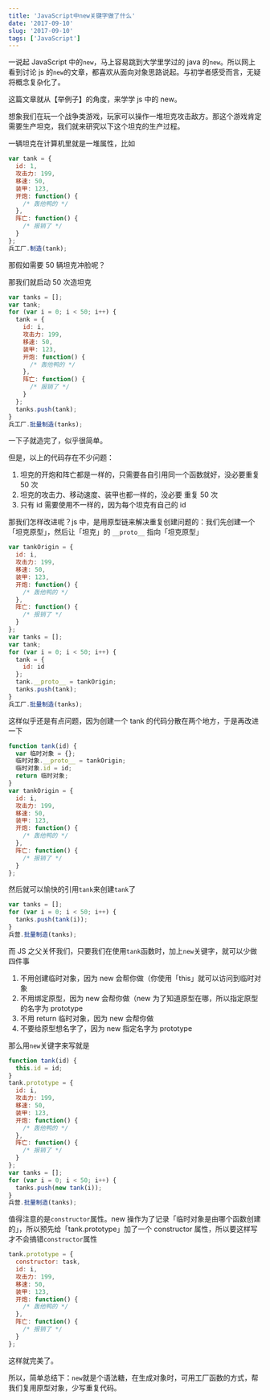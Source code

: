 ```yaml
---
title: 'JavaScript中new关键字做了什么'
date: '2017-09-10' 
slug: '2017-09-10'
tags: ['JavaScript']
---
```


一说起 JavaScript 中的`new`，马上容易跳到大学里学过的 java 的`new`。所以网上看到讨论 js 的`new`的文章，都喜欢从面向对象思路说起。与初学者感受而言，无疑将概念复杂化了。

这篇文章就从【举例子】的角度，来学学 js 中的 new。

想象我们在玩一个战争类游戏，玩家可以操作一堆坦克攻击敌方。那这个游戏肯定需要生产坦克，我们就来研究以下这个坦克的生产过程。

一辆坦克在计算机里就是一堆属性，比如

```js
var tank = {
  id: 1,
  攻击力: 199,
  移速: 50,
  装甲: 123,
  开炮: function() {
    /* 轰他鸭的 */
  },
  阵亡: function() {
    /* 报销了 */
  }
};
兵工厂.制造(tank);
```

那假如需要 50 辆坦克冲脸呢？

那我们就启动 50 次造坦克

```js
var tanks = [];
var tank;
for (var i = 0; i < 50; i++) {
  tank = {
    id: i,
    攻击力: 199,
    移速: 50,
    装甲: 123,
    开炮: function() {
      /* 轰他鸭的 */
    },
    阵亡: function() {
      /* 报销了 */
    }
  };
  tanks.push(tank);
}
兵工厂.批量制造(tanks);
```

一下子就造完了，似乎很简单。

但是，以上的代码存在不少问题：

1. 坦克的开炮和阵亡都是一样的，只需要各自引用同一个函数就好，没必要重复 50 次
2. 坦克的攻击力、移动速度、装甲也都一样的，没必要 重复 50 次
3. 只有 id 需要使用不一样的，因为每个坦克有自己的 id

那我们怎样改进呢？js 中，是用原型链来解决重复创建问题的：我们先创建一个「坦克原型」，然后让「坦克」的 `__proto__` 指向「坦克原型」

```js
var tankOrigin = {
  id: i,
  攻击力: 199,
  移速: 50,
  装甲: 123,
  开炮: function() {
    /* 轰他鸭的 */
  },
  阵亡: function() {
    /* 报销了 */
  }
};
var tanks = [];
var tank;
for (var i = 0; i < 50; i++) {
  tank = {
    id: id
  };
  tank.__proto__ = tankOrigin;
  tanks.push(tank);
}
兵工厂.批量制造(tanks);
```

这样似乎还是有点问题，因为创建一个 tank 的代码分散在两个地方，于是再改进一下

```js
function tank(id) {
  var 临时对象 = {};
  临时对象.__proto__ = tankOrigin;
  临时对象.id = id;
  return 临时对象;
}
var tankOrigin = {
  id: i,
  攻击力: 199,
  移速: 50,
  装甲: 123,
  开炮: function() {
    /* 轰他鸭的 */
  },
  阵亡: function() {
    /* 报销了 */
  }
};
```

然后就可以愉快的引用`tank`来创建`tank`了

```js
var tanks = [];
for (var i = 0; i < 50; i++) {
  tanks.push(tank(i));
}
兵营.批量制造(tanks);
```

而 JS 之父关怀我们，只要我们在使用`tank`函数时，加上`new`关键字，就可以少做四件事

1. 不用创建临时对象，因为 new 会帮你做（你使用「this」就可以访问到临时对象
2. 不用绑定原型，因为 new 会帮你做（new 为了知道原型在哪，所以指定原型的名字为 prototype
3. 不用 return 临时对象，因为 new 会帮你做
4. 不要给原型想名字了，因为 new 指定名字为 prototype

那么用`new`关键字来写就是

```js
function tank(id) {
  this.id = id;
}
tank.prototype = {
  id: i,
  攻击力: 199,
  移速: 50,
  装甲: 123,
  开炮: function() {
    /* 轰他鸭的 */
  },
  阵亡: function() {
    /* 报销了 */
  }
};
var tanks = [];
for (var i = 0; i < 50; i++) {
  tanks.push(new tank(i));
}
兵营.批量制造(tanks);
```

值得注意的是`constructor`属性。new 操作为了记录「临时对象是由哪个函数创建的」，所以预先给「tank.prototype」加了一个 constructor 属性，所以要这样写才不会搞错`constructor`属性

```js
tank.prototype = {
  constructor: task,
  id: i,
  攻击力: 199,
  移速: 50,
  装甲: 123,
  开炮: function() {
    /* 轰他鸭的 */
  },
  阵亡: function() {
    /* 报销了 */
  }
};
```

这样就完美了。

所以，简单总结下：`new`就是个语法糖，在生成对象时，可用工厂函数的方式，帮我们复用原型对象，少写重复代码。
